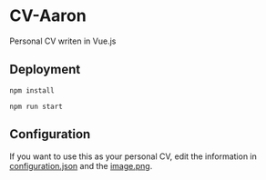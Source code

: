 # CV-Aaron
Personal CV writen in Vue.js

## Deployment
```npm install```

```npm run start```

## Configuration
If you want to use this as your personal CV, edit the information in [configuration.json](https://github.com/WoltersoderWolltersnicht/CV-Aaron/blob/main/src/configuration.json) and the [image.png](https://github.com/WoltersoderWolltersnicht/CV-Aaron/blob/main/src/assets/image.png).
